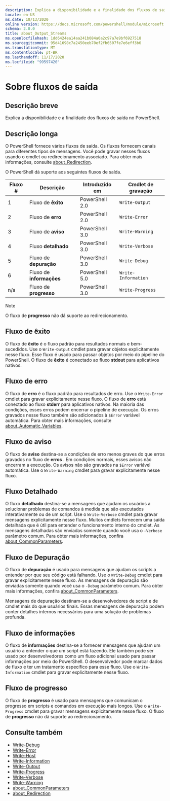 ```yaml
---
description: Explica a disponibilidade e a finalidade dos fluxos de saída no PowerShell.
Locale: en-US
ms.date: 10/13/2020
online version: https://docs.microsoft.com/powershell/module/microsoft.powershell.core/about/about_output_streams?view=powershell-7.2&WT.mc_id=ps-gethelp
schema: 2.0.0
title: about_Output_Streams
ms.openlocfilehash: 1dd6424ea14aa241b084a0a2c97a7e9bf6927518
ms.sourcegitcommit: 95d41698c7a2450eeb70ef2fb6507fe7e6eff3b6
ms.translationtype: MT
ms.contentlocale: pt-BR
ms.lasthandoff: 11/17/2020
ms.locfileid: "99597420"
---
```

# <a name="about-output-streams"></a>Sobre fluxos de saída

## <a name="short-description"></a>Descrição breve
Explica a disponibilidade e a finalidade dos fluxos de saída no PowerShell.

## <a name="long-description"></a>Descrição longa

O PowerShell fornece vários fluxos de saída. Os fluxos fornecem canais para diferentes tipos de mensagens. Você pode gravar nesses fluxos usando o cmdlet ou redirecionamento associado. Para obter mais informações, consulte [about_Redirection](about_Redirection.md).

O PowerShell dá suporte aos seguintes fluxos de saída.

| Fluxo # |      Descrição       | Introduzido em  |    Cmdlet de gravação     |
| -------- | ---------------------- | -------------- | ------------------- |
| 1        | Fluxo de **êxito**     | PowerShell 2.0 | `Write-Output`      |
| 2        | Fluxo de **erro**       | PowerShell 2.0 | `Write-Error`       |
| 3        | Fluxo de **aviso**     | PowerShell 3.0 | `Write-Warning`     |
| 4        | Fluxo **detalhado**     | PowerShell 3.0 | `Write-Verbose`     |
| 5        | Fluxo de **depuração**       | PowerShell 3.0 | `Write-Debug`       |
| 6        | Fluxo de **informações** | PowerShell 5.0 | `Write-Information` |
| n/a      | Fluxo de **progresso**    | PowerShell 3.0 | `Write-Progress`    |

> [!NOTE]
> O fluxo de **progresso** não dá suporte ao redirecionamento.

## <a name="success-stream"></a>Fluxo de êxito

O fluxo de **êxito** é o fluxo padrão para resultados normais e bem-sucedidos.
Use o `Write-Output` cmdlet para gravar objetos explicitamente nesse fluxo. Esse fluxo é usado para passar objetos por meio do pipeline do PowerShell. O fluxo de **êxito** é conectado ao fluxo **stdout** para aplicativos nativos.

## <a name="error-stream"></a>Fluxo de erro

O fluxo de **erro** é o fluxo padrão para resultados de erro. Use o `Write-Error` cmdlet para gravar explicitamente nesse fluxo. O fluxo de **erro** está conectado ao fluxo **stderr** para aplicativos nativos. Na maioria das condições, esses erros podem encerrar o pipeline de execução. Os erros gravados nesse fluxo também são adicionados à `$Error` variável automática. Para obter mais informações, consulte [about_Automatic_Variables](about_Automatic_Variables.md).

## <a name="warning-stream"></a>Fluxo de aviso

O fluxo de **aviso** destina-se a condições de erro menos graves do que erros gravados no fluxo de **erros** . Em condições normais, esses avisos não encerram a execução. Os avisos não são gravados na `$Error` variável automática. Use o `Write-Warning` cmdlet para gravar explicitamente nesse fluxo.

## <a name="verbose-stream"></a>Fluxo Detalhado

O fluxo **detalhado** destina-se a mensagens que ajudam os usuários a solucionar problemas de comandos à medida que são executados interativamente ou de um script. Use o `Write-Verbose` cmdlet para gravar mensagens explicitamente nesse fluxo. Muitos cmdlets fornecem uma saída detalhada que é útil para entender o funcionamento interno do cmdlet. As mensagens detalhadas são enviadas somente quando você usa o `-Verbose` parâmetro comum. Para obter mais informações, confira [about_CommonParameters](about_CommonParameters.md).

## <a name="debug-stream"></a>Fluxo de Depuração

O fluxo de **depuração** é usado para mensagens que ajudam os scripts a entender por que seu código está falhando. Use o `Write-Debug` cmdlet para gravar explicitamente nesse fluxo. As mensagens de depuração são enviadas somente quando você usa o `-Debug` parâmetro comum. Para obter mais informações, confira [about_CommonParameters](about_CommonParameters.md).

Mensagens de depuração destinam-se a desenvolvedores de script e de cmdlet mais do que usuários finais. Essas mensagens de depuração podem conter detalhes internos necessários para uma solução de problemas profunda.

## <a name="information-stream"></a>Fluxo de informações

O fluxo de **informações** destina-se a fornecer mensagens que ajudam um usuário a entender o que um script está fazendo. Ele também pode ser usado por desenvolvedores como um fluxo adicional usado para passar informações por meio do PowerShell. O desenvolvedor pode marcar dados de fluxo e ter um tratamento específico para esse fluxo. Use o `Write-Information` cmdlet para gravar explicitamente nesse fluxo.

## <a name="progress-stream"></a>Fluxo de progresso

O fluxo de **progresso** é usado para mensagens que comunicam o progresso em scripts e comandos em execução mais longos. Use o `Write-Progress` cmdlet para gravar mensagens explicitamente nesse fluxo. O fluxo de **progresso** não dá suporte ao redirecionamento.

## <a name="see-also"></a>Consulte também

- [Write-Debug](xref:Microsoft.PowerShell.Utility.Write-Debug)
- [Write-Error](xref:Microsoft.PowerShell.Utility.Write-Error)
- [Write-Host](xref:Microsoft.PowerShell.Utility.Write-Host)
- [Write-Information](xref:Microsoft.PowerShell.Utility.Write-Information)
- [Write-Output](xref:Microsoft.PowerShell.Utility.Write-Output)
- [Write-Progress](xref:Microsoft.PowerShell.Utility.Write-Progress)
- [Write-Verbose](xref:Microsoft.PowerShell.Utility.Write-Verbose)
- [Write-Warning](xref:Microsoft.PowerShell.Utility.Write-Warning)
- [about_CommonParameters](about_CommonParameters.md)
- [about_Redirection](about_Redirection.md)
